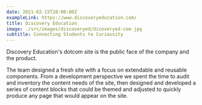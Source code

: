 ```yaml
---
date: 2021-02-15T20:00:00Z
exampleLink: https://www.discoveryeducation.com/
title: Discovery Education
image: ./src/images/discoveryed/dicoveryed-com.jpg
subtitle: Connecting Students to Curiousity
---
```


Discovery Education's dotcom site is the public face of the company and the product.

The team designed a fresh site with a focus on extendable and reusable components. From a development perspective we spent the time to audit and inventory the content needs of the site, then designed and developed a series of content blocks that could be themed and adjusted to quickly produce any page that would appear on the site.